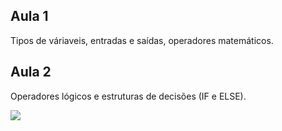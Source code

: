 ## Aula 1

Tipos de váriaveis, entradas e saídas, operadores matemáticos.

## Aula 2

Operadores lógicos e estruturas de decisões (IF e ELSE).

![](https://media.giphy.com/media/ZBythhSiZAoYea6vC2/source.gif)
